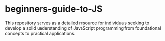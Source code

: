 # beginners-guide-to-JS
This repository serves as a detailed resource for individuals seeking to develop a solid understanding of JavaScript programming from foundational concepts to practical applications.
